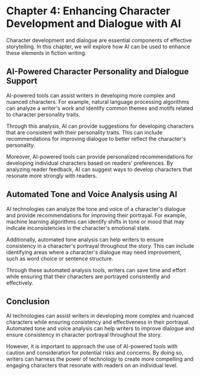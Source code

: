 Chapter 4: Enhancing Character Development and Dialogue with AI
===============================================================

Character development and dialogue are essential components of effective storytelling. In this chapter, we will explore how AI can be used to enhance these elements in fiction writing.

AI-Powered Character Personality and Dialogue Support
-----------------------------------------------------

AI-powered tools can assist writers in developing more complex and nuanced characters. For example, natural language processing algorithms can analyze a writer's work and identify common themes and motifs related to character personality traits.

Through this analysis, AI can provide suggestions for developing characters that are consistent with their personality traits. This can include recommendations for improving dialogue to better reflect the character's personality.

Moreover, AI-powered tools can provide personalized recommendations for developing individual characters based on readers' preferences. By analyzing reader feedback, AI can suggest ways to develop characters that resonate more strongly with readers.

Automated Tone and Voice Analysis using AI
------------------------------------------

AI technologies can analyze the tone and voice of a character's dialogue and provide recommendations for improving their portrayal. For example, machine learning algorithms can identify shifts in tone or mood that may indicate inconsistencies in the character's emotional state.

Additionally, automated tone analysis can help writers to ensure consistency in a character's portrayal throughout the story. This can include identifying areas where a character's dialogue may need improvement, such as word choice or sentence structure.

Through these automated analysis tools, writers can save time and effort while ensuring that their characters are portrayed consistently and effectively.

Conclusion
----------

AI technologies can assist writers in developing more complex and nuanced characters while ensuring consistency and effectiveness in their portrayal. Automated tone and voice analysis can help writers to improve dialogue and ensure consistency in character portrayal throughout the story.

However, it is important to approach the use of AI-powered tools with caution and consideration for potential risks and concerns. By doing so, writers can harness the power of technology to create more compelling and engaging characters that resonate with readers on an individual level.

